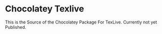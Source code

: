 # Chocolatey Texlive
This is the Source of the Chocolatey Package For TexLive. Currently not yet Published.